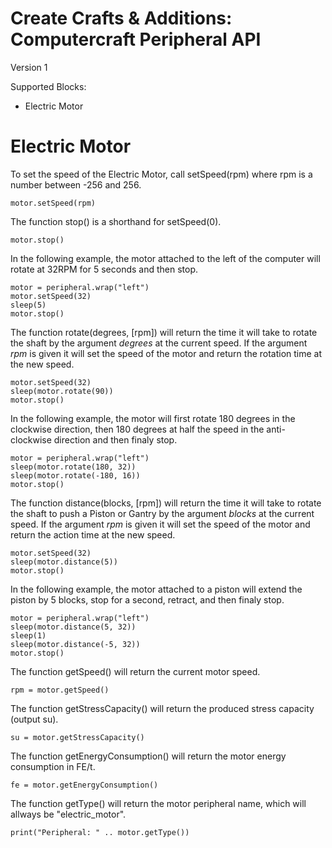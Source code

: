 # Create Crafts & Additions: Computercraft Peripheral API

Version 1

Supported Blocks:
- Electric Motor

# Electric Motor

To set the speed of the Electric Motor, call setSpeed(rpm) where rpm is a number between -256 and 256.
```
motor.setSpeed(rpm)
```
The function stop() is a shorthand for setSpeed(0).
```
motor.stop()
```
In the following example, the motor attached to the left of the computer will rotate at 32RPM for 5 seconds and then stop.
```
motor = peripheral.wrap("left")
motor.setSpeed(32)
sleep(5)
motor.stop()
```

The function rotate(degrees, [rpm]) will return the time it will take to rotate the shaft by the argument *degrees* at the current speed. If the argument *rpm* is given it will set the speed of the motor and return the rotation time at the new speed.
```
motor.setSpeed(32)
sleep(motor.rotate(90))
motor.stop()
```
In the following example, the motor will first rotate 180 degrees in the clockwise direction, then 180 degrees at half the speed in the anti-clockwise direction and then finaly stop.
```
motor = peripheral.wrap("left")
sleep(motor.rotate(180, 32))
sleep(motor.rotate(-180, 16))
motor.stop()
```

The function distance(blocks, [rpm]) will return the time it will take to rotate the shaft to push a Piston or Gantry by the argument *blocks* at the current speed. If the argument *rpm* is given it will set the speed of the motor and return the action time at the new speed.
```
motor.setSpeed(32)
sleep(motor.distance(5))
motor.stop()
```
In the following example, the motor attached to a piston will extend the piston by 5 blocks, stop for a second, retract, and then finaly stop.
```
motor = peripheral.wrap("left")
sleep(motor.distance(5, 32))
sleep(1)
sleep(motor.distance(-5, 32))
motor.stop()
```

The function getSpeed() will return the current motor speed.
```
rpm = motor.getSpeed()
```
The function getStressCapacity() will return the produced stress capacity (output su).
```
su = motor.getStressCapacity()
```
The function getEnergyConsumption() will return the motor energy consumption in FE/t.
```
fe = motor.getEnergyConsumption()
```
The function getType() will return the motor peripheral name, which will allways be "electric_motor".
```
print("Peripheral: " .. motor.getType())
```
